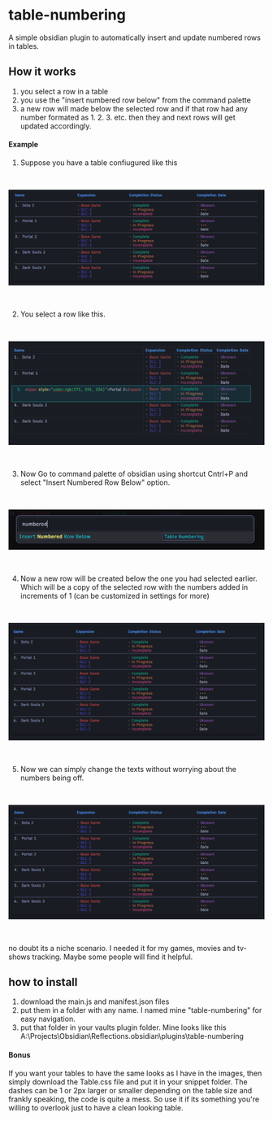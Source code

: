 # table-numbering
A simple obsidian plugin to automatically insert and update numbered rows in tables.
## How it works
1. you select a row in a table
2. you use the "insert numbered row below" from the command palette
3. a new row will made below the selected row and if that row had any number formated as 1. 2. 3. etc. then they and next rows will get updated accordingly.

#### Example
1. Suppose you have a table confiugured like this

<br>

![Image_1](https://github.com/masterelf425900/table-numbering/blob/main/Images/Image-1.png)

<br>

2. You select a row like this.

<br>

![Image_2](https://github.com/masterelf425900/table-numbering/blob/main/Images/Image-2.png)

<br>

3. Now Go to command palette of obsidian using shortcut Cntrl+P and select "Insert Numbered Row Below" option.

<br>

![Image_3](https://github.com/masterelf425900/table-numbering/blob/main/Images/Image-3.png)

<br>

4. Now a new row will be created below the one you had selected earlier. Which will be a copy of the selected row with the numbers added in increments of 1 (can be customized in settings for more)

<br>

![Image_4](https://github.com/masterelf425900/table-numbering/blob/main/Images/Image-4.png)

<br>

5. Now we can simply change the texts without worrying about the numbers being off.

<br>

![Image_5](https://github.com/masterelf425900/table-numbering/blob/main/Images/Image-5.png)

<br>


no doubt its a niche scenario. I needed it for my games, movies and tv-shows tracking. Maybe some people will find it helpful.

## how to install
1. download the main.js and manifest.json files
2. put them in a folder with any name. I named mine "table-numbering" for easy navigation.
3. put that folder in your vaults plugin folder. Mine looks like this A:\Projects\Obsidian\Reflections\.obsidian\plugins\table-numbering

#### Bonus
If you want your tables to have the same looks as I have in the images, then simply download the Table.css file and put it in your snippet folder. The dashes can be 1 or 2px larger or smaller depending on the table size and frankly speaking, the code is quite a mess. So use it if its something you're willing to overlook just to have a clean looking table.
